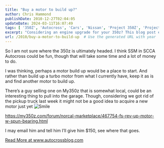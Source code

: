 ```yaml
---
title: "Buy a motor to build up?"
author: Chris Hammond
publishDate: 2010-12-27T02:04:05
updateDate: 2024-03-11T16:07:49
tags: [ '350Z', 'Autocross', 'Cars', 'Nissan', 'Project 350Z', 'Project350z', 'Project350zcom' ]
excerpt: "Considering an engine upgrade for your 350z? This blog post explores the possibility of a motor build-up project and finding the right engine for the job."
url: /2010/buy-a-motor-to-build-up  # Use the generated URL with year
---
```

<p>So I am not sure where the 350z is ultimately headed. I think SSM in SCCA Autocross could be fun, though that will take some time and a lot of money to do.</p>  <p>I was thinking, perhaps a motor build up would be a place to start. And rather than build up a turbo motor from what I currently have, keep it as is and find another motor to build up.</p>  <p>There’s a guy selling one on My350z that is somewhat local, could be an interesting thing to pull into the garage. Though, considering we got rid of the pickup truck last week it might not be a good idea to acquire a new motor just yet <img style="border-bottom-style: none; border-right-style: none; border-top-style: none; border-left-style: none" class="wlEmoticon wlEmoticon-smile" alt="Smile" src="https://www.project350z.com/Portals/4/PublishThumbnails/Windows-Live-Writer/Buy-a-motor-to-build-up_14372/wlEmoticon-smile_2.png" /></p>  <p><a href="https://my350z.com/forum/norcal-marketplace/467754-fs-rev-up-motor-w-spun-bearing.html">https://my350z.com/forum/norcal-marketplace/467754-fs-rev-up-motor-w-spun-bearing.html</a></p>  <p>I may email him and tell him I’ll give him $150, see where that goes.</p> <a href="https://www.autocrossblog.com/buy-a-motor-to-build-up">Read More at www.autocrossblog.com</a>

